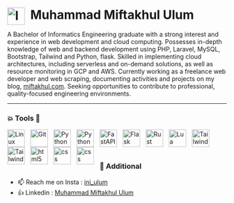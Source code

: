 #  <img align="left" alt="logo" width="40px" style="padding-right:10px; " src="https://miftakhul.com/images/logo.png" />  Muhammad Miftakhul Ulum



A Bachelor of Informatics Engineering graduate with a strong interest and experience in web development and cloud computing. Possesses in-depth knowledge of web and backend development using PHP, Laravel, MySQL, Bootstrap, Tailwind and Python, flask. Skilled in implementing cloud architectures, including serverless and on-demand solutions, as well as resource monitoring in GCP and AWS. Currently working as a freelance web developer and web scraping, documenting activities and projects on my blog, <a href="https://miftakhul.com">miftakhul.com</a>. Seeking opportunities to contribute to professional, quality-focused engineering environments.

---



### 💥 Tools  💫 

<img align="left" alt="Linux" width="40px" style="padding-right:10px;" src="https://cdn.jsdelivr.net/gh/devicons/devicon@latest/icons/linux/linux-original.svg" />
<img align="left" alt="Git" width="40px" style="padding-right:10px;" src="https://cdn.jsdelivr.net/gh/devicons/devicon@latest/icons/git/git-original.svg" />
<img align="left" alt="Python" width="40px" style="padding-right:10px;" src="https://cdn.jsdelivr.net/gh/devicons/devicon@latest/icons/googlecloud/googlecloud-original.svg" />
<img align="left" alt="Python" width="40px" style="padding-right:10px;" src="https://cdn.jsdelivr.net/gh/devicons/devicon@latest/icons/amazonwebservices/amazonwebservices-original-wordmark.svg" />
<img align="left" alt="FastAPI" width="40px" style="padding-right:10px;" src="https://cdn.jsdelivr.net/gh/devicons/devicon@latest/icons/php/php-original.svg" />
<img align="left" alt="Flask" width="40px" style="padding-right:10px;" src="https://cdn.jsdelivr.net/gh/devicons/devicon@latest/icons/laravel/laravel-original.svg" />
<img align="left" alt="Rust" width="40px" style="padding-right:10px;" src="https://cdn.jsdelivr.net/gh/devicons/devicon@latest/icons/yii/yii-original.svg" />
<img align="left" alt="Lua" width="40px" style="padding-right:10px;" src="https://cdn.jsdelivr.net/gh/devicons/devicon@latest/icons/python/python-original.svg" />
<img align="left" alt="TailwindCSS" width="40px" style="padding-right:10px;" src="https://cdn.jsdelivr.net/gh/devicons/devicon@latest/icons/flask/flask-original.svg" />
<img align="left" alt="TailwindCSS" width="40px" style="padding-right:10px;" src="https://cdn.jsdelivr.net/gh/devicons/devicon@latest/icons/javascript/javascript-original.svg" />
<img align="left" alt="html5" width="40px" style="padding-right:10px;" src="https://cdn.jsdelivr.net/gh/devicons/devicon@latest/icons/html5/html5-original.svg" />
<img align="left" alt="css" width="40px" style="padding-right:10px;" src="https://cdn.jsdelivr.net/gh/devicons/devicon@latest/icons/css3/css3-original.svg" />
<img align="left" alt="css" width="40px" style="padding-right:10px;" src="https://cdn.jsdelivr.net/gh/devicons/devicon@latest/icons/bootstrap/bootstrap-original.svg" />
<br />
<br />
<br />

### 🤳 Additional

- 📫 Reach me on Insta : <a href="https://instagram.com/ini_ulum">ini_ulum</a>
- 👍 Linkedin : <a href="https://id.linkedin.com/in/miftakhululum">Muhammad Miftakhul Ulum</a>
